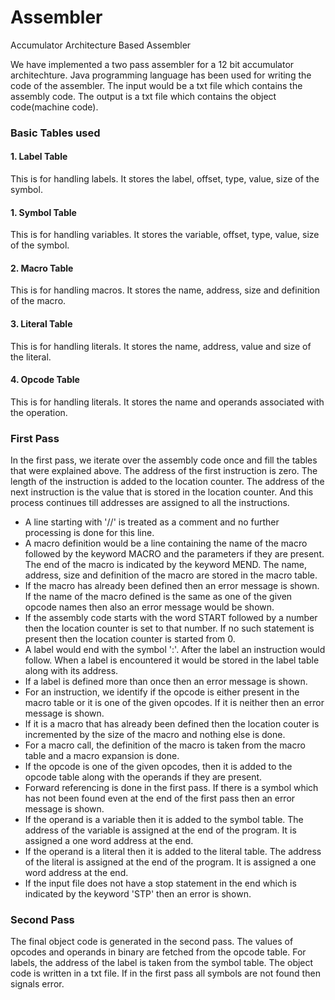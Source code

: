 # Assembler
Accumulator Architecture Based Assembler

We have implemented a two pass assembler for a 12 bit accumulator architechture. Java programming language has been used for writing the code of the assembler. The input would be a txt file which contains the assembly code. The output is a txt file which contains the object code(machine code).

 ### Basic Tables used
 #### 1. Label Table
 This is for handling labels. It stores the label, offset, type, value, size of the symbol. 
  #### 1. Symbol Table
  This is for handling variables. It stores the variable, offset, type, value, size of the symbol. 
 #### 2. Macro Table
 This is for handling macros. It stores the name, address, size and definition of the macro. 
 #### 3. Literal Table
 This is for handling literals. It stores the name, address, value and size of the literal.
 #### 4. Opcode Table
 This is for handling literals. It stores the name and operands associated with the operation.

 ### First Pass
In the first pass, we iterate over the assembly code once and fill the tables that were explained above. The address of the first instruction is zero. The length of the instruction is added to the location counter. The address of the next instruction is the value that is stored in the location counter. And this process continues till addresses are assigned to all the instructions. 
* A line starting with '//' is treated as a comment and no further processing is done for this line. 
* A macro definition would be a line containing the name of the macro followed by the keyword MACRO and the parameters if they are present. The end of the macro is indicated by the keyword MEND. The name, address, size and definition of the macro are stored in the macro table. 
* If the macro has already been defined then an error message is shown. If the name of the macro defined is the same as one of the given opcode names then also an error message would be shown.
* If the assembly code starts with the word START followed by a number then the location counter is set to that number. If no such statement is present then the location counter is started from 0. 
* A label would end with the symbol ':'. After the label an instruction would follow. When a label is encountered it would be stored in the label table along with its address.
* If a label is defined more than once then an error message is shown.
* For an instruction, we identify if the opcode is either present in the macro table or it is one of the given opcodes. If it is neither then an error message is shown. 
* If it is a macro that has already been defined then the location couter is incremented by the size of the macro and nothing else is done. 
* For a macro call, the definition of the macro is taken from the macro table and a macro expansion is done.
* If the opcode is one of the given opcodes, then it is added to the opcode table along with the operands if they are present.
* Forward referencing is done in the first pass. If there is a symbol which has not been found even at the end of the first pass then an error message is shown. 
* If the operand is a variable then it is added to the symbol table. The address of the variable is assigned at the end of the program. It is assigned a one word address at the end.
* If the operand is a literal then it is added to the literal table. The address of the literal is assigned at the end of the program. It is assigned a one word address at the end. 
* If the input file does not have a stop statement in the end which is indicated by the keyword 'STP' then an error is shown.

### Second Pass
The final object code is generated in the second pass. The values of opcodes and operands in binary are fetched from the opcode table. For labels, the address of the label is taken from the symbol table. The object code is written in a txt file. If in the first pass all symbols are not found then signals error.
